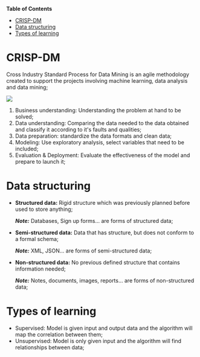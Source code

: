 **Table of Contents**

- [CRISP-DM](#crisp-dm)
- [Data structuring](#data-structuring)
- [Types of learning](#types-of-learning)

# CRISP-DM

Cross Industry Standard Process for Data Mining is an agile methodology created to support the projects involving machine learning, data analysis and data mining;

![](https://i.imgur.com/mE0WT0e.jpg)

1. Business understanding: Understanding the problem at hand to be solved;
2. Data understanding: Comparing the data needed to the data obtained and classify it according to it's faults and qualities;
3. Data preparation: standardize the data formats and clean data;
4. Modeling: Use exploratory analysis, select variables that need to be included;
5. Evaluation & Deployment: Evaluate the effectiveness of the model and prepare to launch it;

# Data structuring

- **Structured data:** Rigid structure which was previously planned before used to store anything; 

    **_Note:_** Databases, Sign up forms... are forms of structured data;

- **Semi-structured data:** Data that has structure, but does not conform to a formal schema;

    **_Note:_** XML, JSON... are forms of semi-structured data;

- **Non-structured data:** No previous defined structure that contains information needed;

    **_Note:_** Notes, documents, images, reports... are forms of non-structured data;

# Types of learning

- Supervised: Model is given input and output data and the algorithm will map the correlation between them;
- Unsupervised: Model is only given input and the algorithm will find relationships between data;